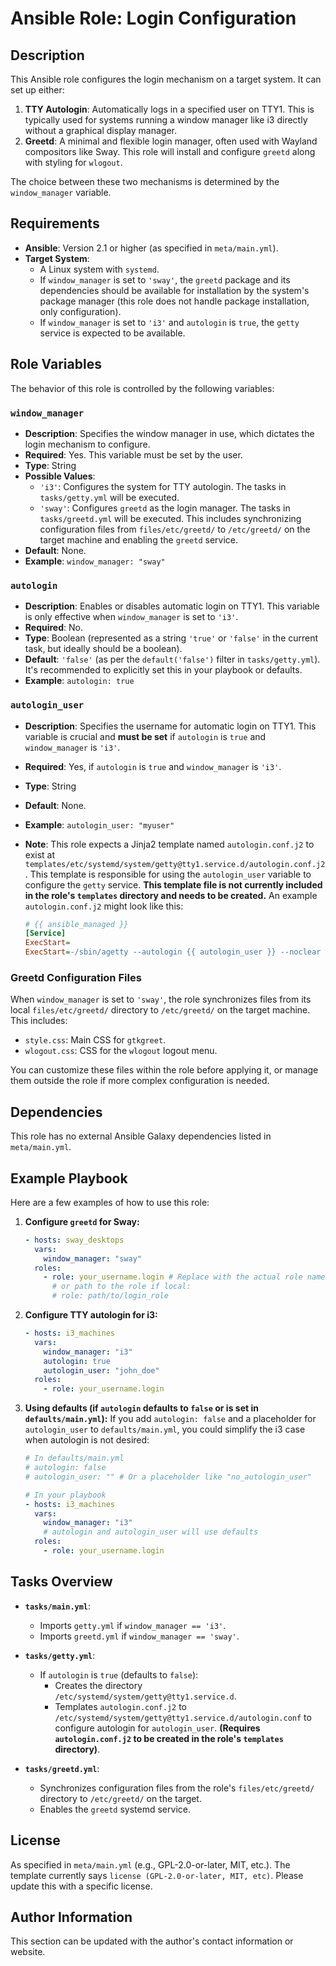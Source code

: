 # Ansible Role: Login Configuration

## Description

This Ansible role configures the login mechanism on a target system. It can set up either:

1. **TTY Autologin**: Automatically logs in a specified user on TTY1. This is typically used for systems running a window manager like i3 directly without a graphical display manager.
2. **Greetd**: A minimal and flexible login manager, often used with Wayland compositors like Sway. This role will install and configure `greetd` along with styling for `wlogout`.

The choice between these two mechanisms is determined by the `window_manager` variable.

## Requirements

* **Ansible**: Version 2.1 or higher (as specified in `meta/main.yml`).
* **Target System**:
  * A Linux system with `systemd`.
  * If `window_manager` is set to `'sway'`, the `greetd` package and its dependencies should be available for installation by the system's package manager (this role does not handle package installation, only configuration).
  * If `window_manager` is set to `'i3'` and `autologin` is `true`, the `getty` service is expected to be available.

## Role Variables

The behavior of this role is controlled by the following variables:

### `window_manager`

* **Description**: Specifies the window manager in use, which dictates the login mechanism to configure.
* **Required**: Yes. This variable must be set by the user.
* **Type**: String
* **Possible Values**:
  * `'i3'`: Configures the system for TTY autologin. The tasks in `tasks/getty.yml` will be executed.
  * `'sway'`: Configures `greetd` as the login manager. The tasks in `tasks/greetd.yml` will be executed. This includes synchronizing configuration files from `files/etc/greetd/` to `/etc/greetd/` on the target machine and enabling the `greetd` service.
* **Default**: None.
* **Example**: `window_manager: "sway"`

### `autologin`

* **Description**: Enables or disables automatic login on TTY1. This variable is only effective when `window_manager` is set to `'i3'`.
* **Required**: No.
* **Type**: Boolean (represented as a string `'true'` or `'false'` in the current task, but ideally should be a boolean).
* **Default**: `'false'` (as per the `default('false')` filter in `tasks/getty.yml`). It's recommended to explicitly set this in your playbook or defaults.
* **Example**: `autologin: true`

### `autologin_user`

* **Description**: Specifies the username for automatic login on TTY1. This variable is crucial and **must be set** if `autologin` is `true` and `window_manager` is `'i3'`.
* **Required**: Yes, if `autologin` is `true` and `window_manager` is `'i3'`.
* **Type**: String
* **Default**: None.
* **Example**: `autologin_user: "myuser"`
* **Note**: This role expects a Jinja2 template named `autologin.conf.j2` to exist at `templates/etc/systemd/system/getty@tty1.service.d/autologin.conf.j2`. This template is responsible for using the `autologin_user` variable to configure the `getty` service. **This template file is not currently included in the role's `templates` directory and needs to be created.**
    An example `autologin.conf.j2` might look like this:

    ```ini
    # {{ ansible_managed }}
    [Service]
    ExecStart=
    ExecStart=-/sbin/agetty --autologin {{ autologin_user }} --noclear %I $TERM
    ```

### Greetd Configuration Files

When `window_manager` is set to `'sway'`, the role synchronizes files from its local `files/etc/greetd/` directory to `/etc/greetd/` on the target machine. This includes:

* `style.css`: Main CSS for `gtkgreet`.
* `wlogout.css`: CSS for the `wlogout` logout menu.

You can customize these files within the role before applying it, or manage them outside the role if more complex configuration is needed.

## Dependencies

This role has no external Ansible Galaxy dependencies listed in `meta/main.yml`.

## Example Playbook

Here are a few examples of how to use this role:

1. **Configure `greetd` for Sway:**

    ```yaml
    - hosts: sway_desktops
      vars:
        window_manager: "sway"
      roles:
        - role: your_username.login # Replace with the actual role name if on Galaxy
          # or path to the role if local:
          # role: path/to/login_role
    ```

2. **Configure TTY autologin for i3:**

    ```yaml
    - hosts: i3_machines
      vars:
        window_manager: "i3"
        autologin: true
        autologin_user: "john_doe"
      roles:
        - role: your_username.login
    ```

3. **Using defaults (if `autologin` defaults to `false` or is set in `defaults/main.yml`):**
    If you add `autologin: false` and a placeholder for `autologin_user` to `defaults/main.yml`, you could simplify the i3 case when autologin is not desired:

    ```yaml
    # In defaults/main.yml
    # autologin: false
    # autologin_user: "" # Or a placeholder like "no_autologin_user"

    # In your playbook
    - hosts: i3_machines
      vars:
        window_manager: "i3"
        # autologin and autologin_user will use defaults
      roles:
        - role: your_username.login
    ```

## Tasks Overview

* **`tasks/main.yml`**:
  * Imports `getty.yml` if `window_manager == 'i3'`.
  * Imports `greetd.yml` if `window_manager == 'sway'`.

* **`tasks/getty.yml`**:
  * If `autologin` is `true` (defaults to `false`):
    * Creates the directory `/etc/systemd/system/getty@tty1.service.d`.
    * Templates `autologin.conf.j2` to `/etc/systemd/system/getty@tty1.service.d/autologin.conf` to configure autologin for `autologin_user`. **(Requires `autologin.conf.j2` to be created in the role's `templates` directory)**.

* **`tasks/greetd.yml`**:
  * Synchronizes configuration files from the role's `files/etc/greetd/` directory to `/etc/greetd/` on the target.
  * Enables the `greetd` systemd service.

## License

As specified in `meta/main.yml` (e.g., GPL-2.0-or-later, MIT, etc.). The template currently says `license (GPL-2.0-or-later, MIT, etc)`. Please update this with a specific license.

## Author Information

This section can be updated with the author's contact information or website.
